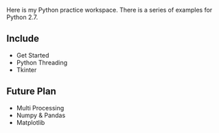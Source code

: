 Here is my Python practice workspace.
There is a series of examples for Python 2.7.

Include
-------
- Get Started
- Python Threading
- Tkinter

Future Plan
------------
- Multi Processing
- Numpy & Pandas
- Matplotlib
